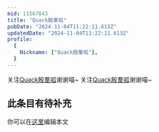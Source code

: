 ```yaml
---
mid: 11567043
title: "Quack殷羣呱"
pubDate: "2024-11-04T11:22:11.613Z"
updatedDate: "2024-11-04T11:22:11.613Z"
profile:
  {
    Nickname: ["Quack殷羣呱"],
  }
---
```


关注[Quack殷羣呱](https://space.bilibili.com/11567043)谢谢喵~ 关注[Quack殷羣呱](https://space.bilibili.com/11567043)谢谢喵~

## 此条目有待补充
你可以在[这里](https://github.com/Yuhanawa/VTuber.ICU-Content/edit/master/v/Quack殷羣呱/index.md)编辑本文
